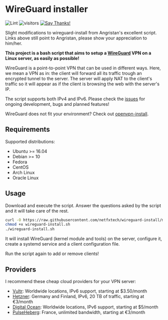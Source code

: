 # WireGuard installer

![Lint](https://github.com/angristan/wireguard-install/workflows/Lint/badge.svg)
![visitors](https://visitor-badge.glitch.me/badge?page_id=angristan.wireguard-install)
[![Say Thanks!](https://img.shields.io/badge/Say%20Thanks-!-1EAEDB.svg)](https://saythanks.io/to/angristan)

Slight modifications to wireguard-install from Angristan's excellent script. Links above still point to Angristan, please show your appreciation to him/her.

**This project is a bash script that aims to setup a [WireGuard](https://www.wireguard.com/) VPN on a Linux server, as easily as possible!**

WireGuard is a point-to-point VPN that can be used in different ways. Here, we mean a VPN as in: the client will forward all its traffic trough an encrypted tunnel to the server.
The server will apply NAT to the client's traffic so it will appear as if the client is browsing the web with the server's IP.

The script supports both IPv4 and IPv6. Please check the [issues](https://github.com/metfxtech/wireguard-install/issues) for ongoing development, bugs and planned features!

WireGuard does not fit your environment? Check out [openvpn-install](https://github.com/angristan/openvpn-install).

## Requirements

Supported distributions:

- Ubuntu >= 16.04
- Debian >= 10
- Fedora
- CentOS
- Arch Linux
- Oracle Linux

## Usage

Download and execute the script. Answer the questions asked by the script and it will take care of the rest.

```bash
curl -O https://raw.githubusercontent.com/netfxtech/wireguard-install/master/wireguard-install.sh
chmod +x wireguard-install.sh
./wireguard-install.sh
```

It will install WireGuard (kernel module and tools) on the server, configure it, create a systemd service and a client configuration file.

Run the script again to add or remove clients!

## Providers

I recommend these cheap cloud providers for your VPN server:

- [Vultr](https://goo.gl/Xyd1Sc): Worldwide locations, IPv6 support, starting at \$3.50/month
- [Hetzner](https://hetzner.cloud/?ref=ywtlvZsjgeDq): Germany and Finland, IPv6, 20 TB of traffic, starting at €3/month
- [Digital Ocean](https://goo.gl/qXrNLK): Worldwide locations, IPv6 support, starting at \$5/month
- [PulseHeberg](https://goo.gl/76yqW5): France, unlimited bandwidth, starting at €3/month
